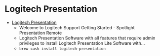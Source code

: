 # Logitech Presentation
- [Logitech Presentation](https://support.logitech.com/en_au/product/spotlight-presentation-remote)
  -  Welcome to Logitech Support           Getting Started - Spotlight Presentation Remote                  
  - Logitech Presentation Software with all features that require admin privileges to install  Logitech Presentation Lite Software with...
  - `brew cask install logitech-presentation`
